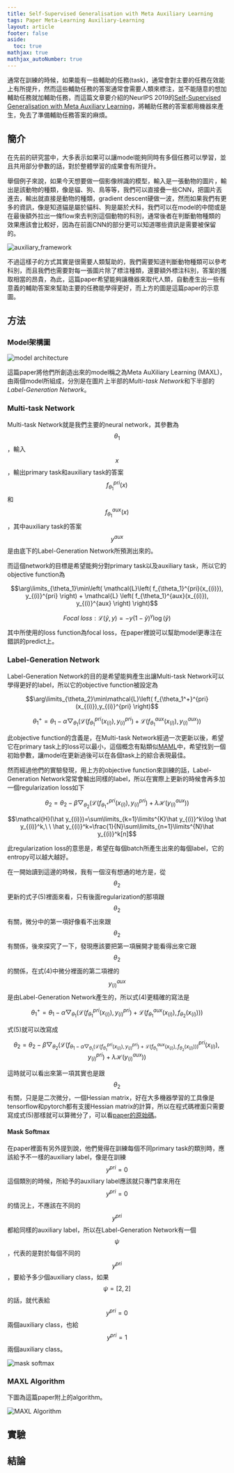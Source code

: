 ```yaml
---
title: Self-Supervised Generalisation with Meta Auxiliary Learning
tags: Paper Meta-Learning Auxiliary-Learning
layout: article
footer: false
aside:
  toc: true
mathjax: true
mathjax_autoNumber: true
---
```


通常在訓練的時候，如果能有一些輔助的任務(task)，通常會對主要的任務在效能上有所提升，然而這些輔助任務的答案通常會需要人類來標注，並不能隨意的想加輔助任務就加輔助任務，而這篇文章要介紹的NeurIPS 2019的[Self-Supervised Generalisation with Meta Auxiliary Learning](https://papers.nips.cc/paper/8445-self-supervised-generalisation-with-meta-auxiliary-learning.pdf)，將輔助任務的答案都用機器來產生，免去了準備輔助任務答案的麻煩。
<!--more-->

## 簡介
在先前的研究當中，大多表示如果可以讓model能夠同時有多個任務可以學習，並且共用部分參數的話，對於整體學習的成果會有所提升。

舉個例子來說，如果今天想要做一個影像辨識的模型，輸入是一張動物的圖片，輸出是該動物的種類，像是貓、狗、鳥等等，我們可以直接疊一些CNN，把圖片丟進去，輸出就直接是動物的種類，gradient descent硬做一波，然而如果我們有更多的資訊，像是知道貓是屬於貓科、狗是屬於犬科，我們可以在model的中間或是在最後額外拉出一條flow來去判別這個動物的科別，通常後者在判斷動物種類的效果應該會比較好，因為在前面CNN的部分更可以知道哪些資訊是需要被保留的。

![auxiliary_framework](framework.png)

不過這樣子的方式其實是很需要人類幫助的，我們需要知道判斷動物種類可以參考科別，而且我們也需要對每一張圖片除了標注種類，還要額外標注科別，答案的獲取相當的昂貴，為此，這篇paper希望能夠讓機器來取代人類，自動產生出一些有意義的輔助答案來幫助主要的任務能學得更好，而上方的圖是這篇paper的示意圖。

## 方法
### Model架構圖

![model architecture](model_architecture.png)

這篇paper將他們所創造出來的model稱之為Meta AuXiliary Learning (MAXL)，由兩個model所組成，分別是在圖片上半部的*Multi-task Network*和下半部的*Label-Generation Network*。

### Multi-task Network

Multi-task Network就是我們主要的neural network，其參數為$$\theta_1$$，輸入$$x$$，輸出primary task和auxiliary task的答案$$f_{\theta_1}^{pri}(x)$$和$$f_{\theta_1}^{aux}(x)$$，其中auxiliary task的答案$$y^{aux}$$是由底下的Label-Generation Network所預測出來的。

而這個network的目標是希望能夠分對primary task以及auxiliary task，所以它的objective function為

$$\arg\limits_{\theta_1}\min\left( \mathcal{L}\left( f_{\theta_1}^{pri}(x_{(i)}), y_{(i)}^{pri} \right) + \mathcal{L} \left( f_{\theta_1}^{aux}(x_{(i)}), y_{(i)}^{aux} \right) \right)$$

$$Focal\ loss : \mathcal{L}(\hat y, y)=-y(1-\hat y)^\gamma\log(\hat y)$$

其中所使用的loss function為focal loss，在paper裡說可以幫助model更專注在錯誤的predict上。

### Label-Generation Network

Label-Generation Network的目的是希望能夠產生出讓Multi-task Network可以學得更好的label，所以它的objective function被設定為

$$\arg\limits_{\theta_2}\min\mathcal{L}\left( f_{\theta_1^+}^{pri}(x_{(i)}),y_{(i)}^{pri} \right)$$

$$\theta_1^+=\theta_1-\alpha\bigtriangledown_{\theta_1}\left( \mathcal{L} \left( f_{\theta_1}^{pri}(x_{(i)}), y_{(i)}^{pri} \right) + \mathcal{L} \left( f_{\theta_1}^{aux}(x_{(i)}), y_{(i)}^{aux} \right) \right)$$

此objective function的含義是，在Multi-task Network經過一次更新以後，希望它在primary task上的loss可以最小，這個概念有點類似[MAML](https://arxiv.org/pdf/1703.03400.pdf)中，希望找到一個初始參數，讓model在更新過後可以在各個task上的綜合表現最佳。

然而經過他們的實驗發現，用上方的objective function來訓練的話，Label-Generation Network常常會輸出同樣的label，所以在實際上更新的時候會再多加一個regularization loss如下

$$\theta_2=\theta_2-\beta\bigtriangledown_{\theta_2}\left( \mathcal{L}\left( f_{\theta_1^+}^{pri}(x_{(i)}), y_{(i)}^{pri} \right) + \lambda \mathcal{H}(y_{(i)}^{aux})\right)$$

$$\mathcal{H}(\hat y_{(i)})=\sum\limits_{k=1}\limits^{K}\hat y_{(i)}^k\log \hat y_{(i)}^k,\ \ \hat y_{(i)}^k=\frac{1}{N}\sum\limits_{n=1}\limits^{N}\hat y_{(i)}^k[n]$$

此regularization loss的意思是，希望在每個batch所產生出來的每個label，它的entropy可以越大越好。

在一開始讀到這邊的時候，我有一個沒有想通的地方是，從$$\theta_2$$更新的式子(5)裡面來看，只有後面regularization的那項跟$$\theta_2$$有關，微分中的第一項好像看不出來跟$$\theta_2$$有關係，後來探究了一下，發現應該要把第一項展開才能看得出來它跟$$\theta_2$$的關係，在式(4)中微分裡面的第二項裡的$$y_{(i)}^{aux}$$是由Label-Generation Network產生的，所以式(4)更精確的寫法是

$$\theta_1^+=\theta_1-\alpha\bigtriangledown_{\theta_1}\left( \mathcal{L} \left( f_{\theta_1}^{pri}(x_{(i)}), y_{(i)}^{pri} \right) + \mathcal{L} \left( f_{\theta_1}^{aux}(x_{(i)}), f_{\theta_2}(x_{(i)}) \right) \right)$$

式(5)就可以改寫成

$$\theta_2=\theta_2-\beta\bigtriangledown_{\theta_2}\left( \mathcal{L}\left( f_{\theta_1-\alpha\bigtriangledown_{\theta_1}\left( \mathcal{L} \left( f_{\theta_1}^{pri}(x_{(i)}), y_{(i)}^{pri} \right) + \mathcal{L} \left( f_{\theta_1}^{aux}(x_{(i)}), f_{\theta_2}(x_{(i)}) \right) \right)}^{pri}(x_{(i)}), y_{(i)}^{pri} \right) + \lambda \mathcal{H}(y_{(i)}^{aux})\right)$$

這時就可以看出來第一項其實也是跟$$\theta_2$$有關，只是是二次微分，一個Hessian matrix，好在大多機器學習的工具像是tensorflow和pytorch都有支援Hessian matrix的計算，所以在程式碼裡面只需要寫成式(5)那樣就可以算微分了，可以看[paper的原始碼](https://github.com/lorenmt/maxl/blob/master/model_vgg_maxl.py#L402)。

#### Mask Softmax

在paper裡面有另外提到說，他們覺得在訓練每個不同primary task的類別時，應該給予不一樣的auxiliary label，像是在訓練$$y^{pri}=0$$這個類別的時候，所給予的auxiliary label應該就只專門拿來用在$$y^{pri}=0$$的情況上，不應該在不同的$$y^{pri}$$都給同樣的auxiliary label，所以在Label-Generation Network有一個$$\psi$$，代表的是對於每個不同的$$y^{pri}$$，要給予多少個auxiliary class，如果$$\psi=[2, 2]$$的話，就代表給$$y^{pri}=0$$兩個auxiliary class，也給$$y^{pri}=1$$兩個auxiliary class。

![mask softmax](mask_softmax.png)

### MAXL Algorithm

下圖為這篇paper附上的algorithm。

![MAXL Algorithm](maxl_algorithm.png)

## 實驗

## 結論
